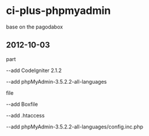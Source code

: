 ci-plus-phpmyadmin
==================

base on the pagodabox

2012-10-03
-----------
part

--add CodeIgniter 2.1.2

--add phpMyAdmin-3.5.2.2-all-languages

file

--add Boxfile

--add .htaccess

--add phpMyAdmin-3.5.2.2-all-languages/config.inc.php
